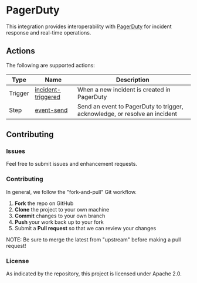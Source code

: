 # PagerDuty

This integration provides interoperability with
[PagerDuty](https://www.pagerduty.com/) for incident response and real-time
operations.

## Actions

The following are supported actions:

| Type    | Name                                                                                 | Description                                                                |
|---------|--------------------------------------------------------------------------------------|----------------------------------------------------------------------------|
| Trigger | [incident-triggered](/triggers/incident-trigger) | When a new incident is created in PagerDuty                                |
| Step    | [event-send](/steps/event-send)                                       | Send an event to PagerDuty to trigger, acknowledge, or resolve an incident |

## Contributing

### Issues

Feel free to submit issues and enhancement requests.

### Contributing

In general, we follow the "fork-and-pull" Git workflow.

 1. **Fork** the repo on GitHub
 2. **Clone** the project to your own machine
 3. **Commit** changes to your own branch
 4. **Push** your work back up to your fork
 5. Submit a **Pull request** so that we can review your changes

NOTE: Be sure to merge the latest from "upstream" before making a pull request!

### License

As indicated by the repository, this project is licensed under Apache 2.0.
